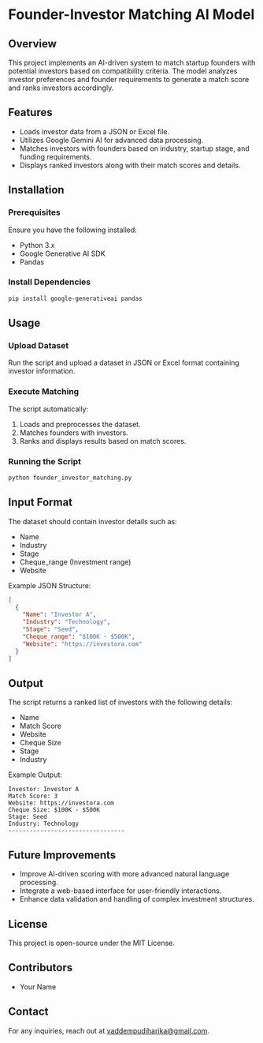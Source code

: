 # Founder-Investor Matching AI Model

## Overview
This project implements an AI-driven system to match startup founders with potential investors based on compatibility criteria. The model analyzes investor preferences and founder requirements to generate a match score and ranks investors accordingly.

## Features
- Loads investor data from a JSON or Excel file.
- Utilizes Google Gemini AI for advanced data processing.
- Matches investors with founders based on industry, startup stage, and funding requirements.
- Displays ranked investors along with their match scores and details.

## Installation
### Prerequisites
Ensure you have the following installed:
- Python 3.x
- Google Generative AI SDK
- Pandas

### Install Dependencies
```sh
pip install google-generativeai pandas
```

## Usage
### Upload Dataset
Run the script and upload a dataset in JSON or Excel format containing investor information.

### Execute Matching
The script automatically:
1. Loads and preprocesses the dataset.
2. Matches founders with investors.
3. Ranks and displays results based on match scores.

### Running the Script
```sh
python founder_investor_matching.py
```

## Input Format
The dataset should contain investor details such as:
- Name
- Industry
- Stage
- Cheque_range (Investment range)
- Website

Example JSON Structure:
```json
[
  {
    "Name": "Investor A",
    "Industry": "Technology",
    "Stage": "Seed",
    "Cheque_range": "$100K - $500K",
    "Website": "https://investora.com"
  }
]
```

## Output
The script returns a ranked list of investors with the following details:
- Name
- Match Score
- Website
- Cheque Size
- Stage
- Industry

Example Output:
```
Investor: Investor A
Match Score: 3
Website: https://investora.com
Cheque Size: $100K - $500K
Stage: Seed
Industry: Technology
---------------------------------
```

## Future Improvements
- Improve AI-driven scoring with more advanced natural language processing.
- Integrate a web-based interface for user-friendly interactions.
- Enhance data validation and handling of complex investment structures.

## License
This project is open-source under the MIT License.

## Contributors
- Your Name

## Contact
For any inquiries, reach out at [vaddempudiharika@gmail.com](mailto:vaddempudiharika@gmail.com).

